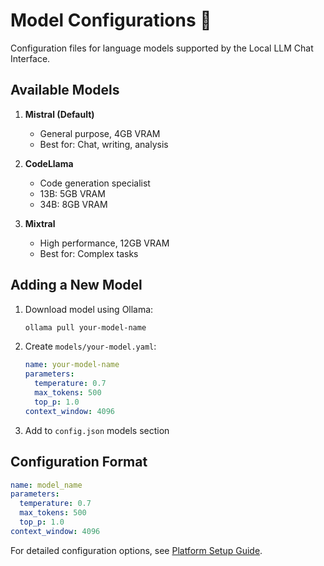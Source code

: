 # Model Configurations 🧠

Configuration files for language models supported by the Local LLM Chat Interface.

## Available Models

1. **Mistral (Default)**
   - General purpose, 4GB VRAM
   - Best for: Chat, writing, analysis

2. **CodeLlama**
   - Code generation specialist
   - 13B: 5GB VRAM
   - 34B: 8GB VRAM

3. **Mixtral**
   - High performance, 12GB VRAM
   - Best for: Complex tasks

## Adding a New Model

1. Download model using Ollama:
   ```bash
   ollama pull your-model-name
   ```

2. Create `models/your-model.yaml`:
   ```yaml
   name: your-model-name
   parameters:
     temperature: 0.7
     max_tokens: 500
     top_p: 1.0
   context_window: 4096
   ```

3. Add to `config.json` models section

## Configuration Format

```yaml
name: model_name
parameters:
  temperature: 0.7
  max_tokens: 500
  top_p: 1.0
context_window: 4096
```

For detailed configuration options, see [Platform Setup Guide](../docs/platform_setup.md#performance-optimization). 